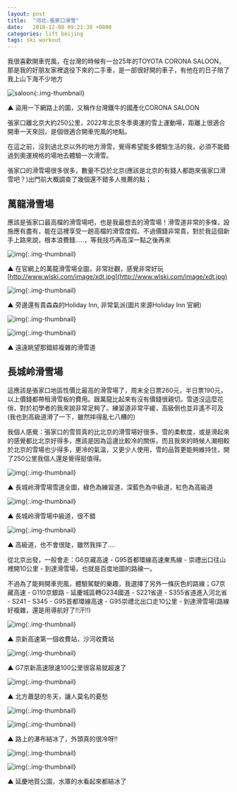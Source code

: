 ```yaml
---
layout: post
title:  "河北.張家口滑雪"
date:   2018-12-08 09:21:38 +0800
categories: lift beijing 
tags: ski workout
---
```


我很喜歡開車兜風，在台灣的時候有一台25年的TOYOTA CORONA SALOON，那是我的好朋友家裡退役下來的二手車，是一部很好開的車子，有他在的日子陪了我上山下海不少地方

![saloon](https://goo.gl/images/TjMmgE){:.img-thumbnail}

▲ 盜用一下網路上的圖，又稱作台灣鐵牛的國產化CORONA SALOON

張家口離北京大約250公里，2022年北京冬季奧運的雪上運動場，距離上很適合開車一天來回，是個很適合開車兜風的地點。

在這之前，沒到過北京以外的地方滑雪，覺得希望能多體驗生活的我，必須不能錯過到奧運規格的場地去體驗一次滑雪。


<!--more-->

張家口的滑雪場很多很多，數量不亞於北京(應該是北京的有錢人都跑來張家口滑雪吧？)出門前大概調查了幾個還不錯多人推薦的點；

## 萬龍滑雪場

應該是張家口最高檔的滑雪場吧，也是我最想去的滑雪場！滑雪道非常的多條，設施應有盡有，能在這裡享受一趟高檔的滑雪度假。不過價錢非常貴，對於我這個新手上路來說，根本浪費錢.....，等我技巧再高深一點之後再來

![img](http://www.wlski.com/image/xdt.jpg){:.img-thumbnail}

▲ 在官網上的萬龍滑雪場全圖，非常壯觀，感覺非常好玩[http://www.wlski.com/image/xdt.jpg](http://www.wlski.com/image/xdt.jpg)

![img](/assets\image\20190120\holiday-inn-resort-zhangjiakou-5389014260-16x5.jpg){:.img-thumbnail}

▲ 旁邊還有貴森森的Holiday Inn, 非常氣派(圖片來源Holiday Inn 官網)

![img](/assets\image\20190120\capture_map.PNG){:.img-thumbnail}

![img](/assets\image\20190120\IMG_4222.JPG){:.img-thumbnail}

▲ 遠遠眺望那錯綜複雜的滑雪道

## 長城岭滑雪場

這應該是張家口地區性價比最高的滑雪場了，周末全日票260元，半日票190元，以上價錢都帶租滑雪板的費用。跟萬龍比起來有沒有價錢很親切。雪道沒這麼花俏，對於初學者的我來說非常足夠了。練習道非常平緩，高級倒也並非遙不可及(我也到高級道滑了一下，雖然摔得亂七八糟的)

我個人感覺：張家口的雪質真的比北京的滑雪場好很多。雪的柔軟度，或是滑起來的感覺都比北京好得多，應該是因為這邊比較冷的關係，而且我來的時候人潮相較於北京的雪場也少得多，更冷的氣溫，又更少人使用，雪的品質更能夠維持住，開了250公里我個人還是覺得挺值得。

![img](/assets\image\20190120\IMGA2957.JPG){:.img-thumbnail}

▲ 長城岭滑雪場雪道全圖，綠色為練習道，深藍色為中級道，紅色為高級道

![img](/assets\image\20190120\IMGA2956.JPG){:.img-thumbnail}

▲ 長城岭滑雪場中級道，很不錯

![img](/assets\image\20190120\IMGA2966.JPG){:.img-thumbnail}

▲ 高級道，也不會很陡，雖然我摔了....

從北京出發，一般會走：G6京藏高速 - G95首都環線高速東馬線 - 崇禮出口往山裡開10公里 - 到達滑雪場，也就是百度地圖的路線一。

不過為了能夠開車兜風，體驗駕駛的樂趣，我選擇了另外一條灰色的路線；G7京藏高速 - G110京銀路 - 延慶城區轉G234國道 - S221省道 - S355省道進入河北省 - S241 - S345 - G95首都環線高速 - G95崇禮北出口走10公里 - 到達滑雪場(路線好複雜，還是用導航好了!!汗!!)

![img](/assets\image\20190120\IMG_4211.JPG){:.img-thumbnail}

▲ 京新高速第一個收費站，沙河收費站

![img](/assets\image\20190120\IMG_4209.JPG.JPG){:.img-thumbnail}

▲ G7京新高速限速100公里很容易就超速了

![img](/assets\image\20190120\IMG_4217.JPG){:.img-thumbnail}

▲ 北方蕭瑟的冬天，讓人莫名的憂愁

![img](/assets\image\20190120\IMG_4219.JPG){:.img-thumbnail}

![img](/assets\image\20190120\IMG_4220.JPG){:.img-thumbnail}

▲ 路上的瀑布結冰了，外頭真的很冷呀!!

![img](/assets\image\20190120\IMAG2949.JPG){:.img-thumbnail}

![img](/assets\image\20190120\IMAG2951.JPG){:.img-thumbnail}

▲ 延慶地質公園，水庫的水看起來都結冰了






